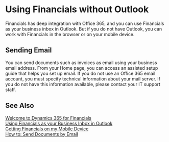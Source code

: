 <properties
	pageTitle="Using Dynamics 365 for Financials without Outlook | Financials"
    description="Using Dynamics 365 for Financials without Outlook"
	services="project-madeira"
	documentationCenter=""
	authors="edupont04"/>
<tags
    ms.service="project-madeira"
    ms.topic="article"
    ms.devlang="na"
    ms.tgt_pltfrm="na"
    ms.workload="na"
    ms.date="05/12/2016"
    ms.author="edupont" />

# Using Financials without Outlook
Financials has deep integration with Office 365, and you can use Financials as your business inbox in Outlook. But if you do not have Outlook, you can work with Financials in the browser or on your mobile device.  

## Sending Email
You can send documents such as invoices as email using your business email address. From your Home page, you can access an assisted setup guide that helps you set up email. If you do not use an Office 365 email account, you must specify technical information about your mail server. If you do not have this information available, please contact your IT support staff.  


## See Also
[Welcome to Dynamics 365 for Financials](madeira-get-started.md)  
[Using Financials as your Business Inbox in Outlook](madeira-outlook.md)  
[Getting Financials on my Mobile Device](install-mobile-app.md)  
[How to: Send Documents by Email](ui-how-send-documents-email.md)
